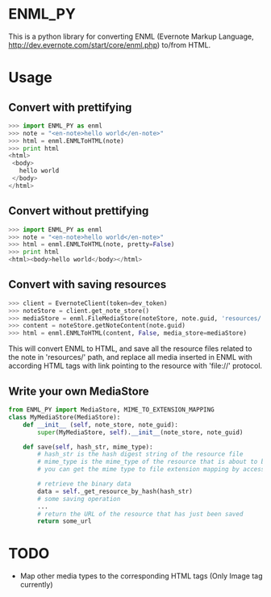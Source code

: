 ENML_PY
=======

This is a python library for converting ENML (Evernote Markup Language, http://dev.evernote.com/start/core/enml.php) to/from HTML.

Usage
=======
Convert with prettifying
-----
```python
>>> import ENML_PY as enml
>>> note = "<en-note>hello world</en-note>"
>>> html = enml.ENMLToHTML(note)
>>> print html
<html>
 <body>
   hello world
 </body>
</html>
```

Convert without prettifying
-----

```python
>>> import ENML_PY as enml
>>> note = "<en-note>hello world</en-note>"
>>> html = enml.ENMLToHTML(note, pretty=False)
>>> print html
<html><body>hello world</body></html>
```

Convert with saving resources
-----

```python
>>> client = EvernoteClient(token=dev_token)
>>> noteStore = client.get_note_store()
>>> mediaStore = enml.FileMediaStore(noteStore, note.guid, 'resources/')
>>> content = noteStore.getNoteContent(note.guid)
>>> html = enml.ENMLToHTML(content, False, media_store=mediaStore)
```

This will convert ENML to HTML, and save all the resource files related to the note in 'resources/' path, and replace all media inserted in ENML with according HTML tags with link pointing to the resource with 'file://' protocol.

Write your own MediaStore
-----

``` python
from ENML_PY import MediaStore, MIME_TO_EXTENSION_MAPPING
class MyMediaStore(MediaStore):
    def __init__ (self, note_store, note_guid):
        super(MyMediaStore, self).__init__(note_store, note_guid)

    def save(self, hash_str, mime_type):
        # hash_str is the hash digest string of the resource file
        # mime_type is the mime_type of the resource that is about to be saved
        # you can get the mime type to file extension mapping by accessing the dict MIME_TO_EXTENSION_MAPPING

        # retrieve the binary data
        data = self._get_resource_by_hash(hash_str)
        # some saving operation
        ...
        # return the URL of the resource that has just been saved
        return some_url
```

TODO
======
- Map other media types to the corresponding HTML tags (Only Image tag currently)
